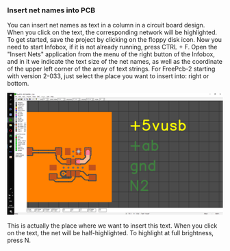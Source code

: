 ### Insert net names into PCB

You can insert net names as text in a column in a circuit board design. When you click on the text, the corresponding network will be highlighted. To get started, save the project by clicking on the floppy disk icon. Now you need to start Infobox, if it is not already running, press CTRL + F. Open the "Insert Nets" application from the menu of the right button of the Infobox, and in it we indicate the text size of the  net names, as well as the coordinate of the upper left corner of the array of text strings. For FreePcb-2 starting with version 2-033, just select the place you want to insert into: right or bottom.

![](pictures/insert_nets.png)

This is actually the place where we want to insert this text. When you click on the text, the net will be half-highlighted. To highlight at full brightness, press N.
